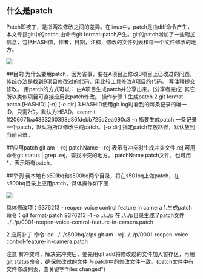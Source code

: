 ## 什么是patch
Patch即被丁，是指两次修改之间的差异。在linux中，patch是由diff命令产生，本文专指git中的patch,由命令git format-patch产生。git的patch增加了一些附加信息，包括HASH值，作者，日期，注释，修改的文件列表和每一个文件修改的地方。

![](http://pbdkyxc0r.bkt.clouddn.com/wps4d8.tmp.jpg)


##目的
为什么要用patch，因为省事，要在A项目上修改B项目上已改过的问题，传统办法是找到B项目修改过的代码，用比较工具修改A项目的代码。
写注释提交修改。
用patch的方式可以：
由A项目生成patch并分享出来。(分享者完成)
其它所以类似项目可直接应用此patch修改。
操作步骤
1.生成patch
2.git format-patch [HASHID] [-n] [-o dir]
3.HASHID使用git log时看到的每条记录的唯一ID，只需7位。默认为HEAD。commit ff206671ba4833260398e86fdebb725d2ea090c3 -n 指要生成patch,一条记录一个patch，默认将所以修改生成patch。[-o dir] 指定patch存放路径，默认放到当前目录。
 
##应用patch
git am --rej patchName 
--rej 表示有冲突时生成冲突文件.rej,可用命令git status | grep .rej，查找冲突的地方。
patchName patch文件，也可用*，表示所有patch。
 
##举例
我本地有s501bq和s500bq两个目录，将在s501bq上做patch，在s500bq目录上应用patch，具体操作如下图

![](http://pbdkyxc0r.bkt.clouddn.com/wps4d9.tmp.jpg)
 
具体修改项：9376213 - reopen voice control feature in camera
1.生成patch
命令：git format-patch 9376213 -1 -o ../../p
在../../p目录生成了patch文件
../../p/0001-reopen-voice-control-feature-in-camera.patch
 
2.应用补丁
命令: 
cd ../../s500bq/alps
git am –rej
 ../../p/0001-reopen-voice-control-feature-in-camera.patch
 
注意
有冲突时，解决完冲突后，要先用git add将修改过的文件加入暂存区，再用git status命令，确保修改过的文件
与patch中的修改文件一致。(patch文件中有文件修改列表，查关键字"files changed")
